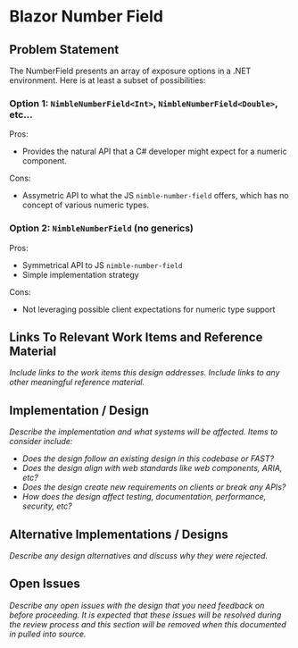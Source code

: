 # Blazor Number Field

## Problem Statement

The NumberField presents an array of exposure options in a .NET environment. Here is at least a subset of possibilities:

### Option 1: `NimbleNumberField<Int>`, `NimbleNumberField<Double>`, etc...

Pros: 
- Provides the natural API that a C# developer might expect for a numeric component.

Cons:
- Assymetric API to what the JS `nimble-number-field` offers, which has no concept of various numeric types.

### Option 2: `NimbleNumberField` (no generics)

Pros:
- Symmetrical API to JS `nimble-number-field`
- Simple implementation strategy

Cons:
- Not leveraging possible client expectations for numeric type support

## Links To Relevant Work Items and Reference Material

*Include links to the work items this design addresses.*
*Include links to any other meaningful reference material.*

## Implementation / Design

*Describe the implementation and what systems will be affected. Items to consider include:*
   - *Does the design follow an existing design in this codebase or FAST?*
   - *Does the design align with web standards like web components, ARIA, etc?*
   - *Does the design create new requirements on clients or break any APIs?*
   - *How does the design affect testing, documentation, performance, security, etc?*

## Alternative Implementations / Designs

*Describe any design alternatives and discuss why they were rejected.*

## Open Issues

*Describe any open issues with the design that you need feedback on before proceeding.*
*It is expected that these issues will be resolved during the review process and this section will be removed when this documented in pulled into source.*
